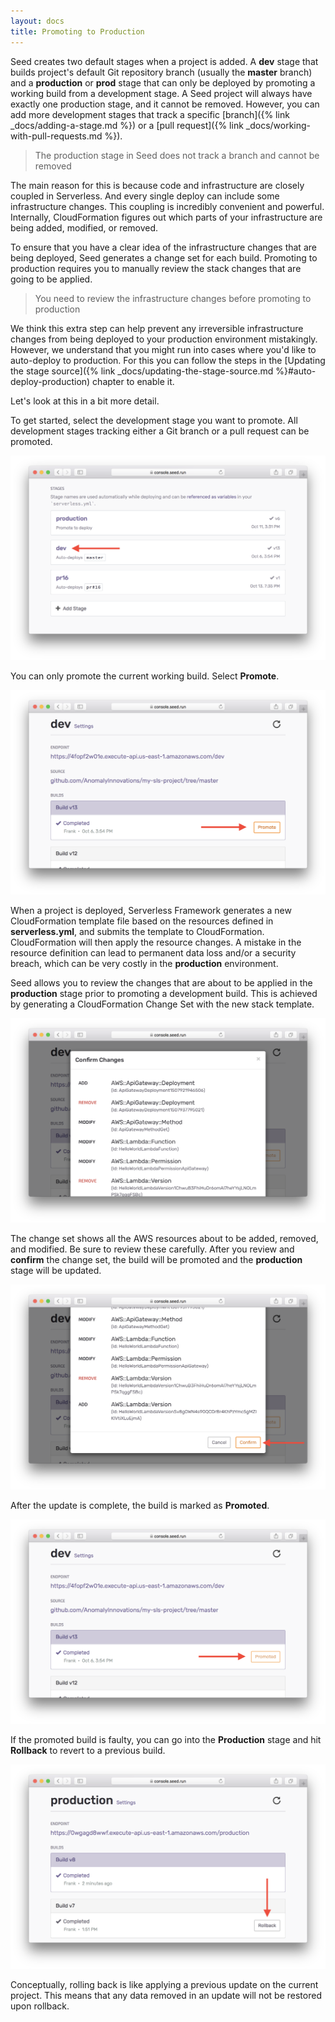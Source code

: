 ```yaml
---
layout: docs
title: Promoting to Production
---
```


Seed creates two default stages when a project is added. A **dev** stage that builds project's default Git repository branch (usually the **master** branch) and a **production** or **prod** stage that can only be deployed by promoting a working build from a development stage. A Seed project will always have exactly one production stage, and it cannot be removed. However, you can add more development stages that track a specific [branch]({% link _docs/adding-a-stage.md %}) or a [pull request]({% link _docs/working-with-pull-requests.md %}).

> The production stage in Seed does not track a branch and cannot be removed

The main reason for this is because code and infrastructure are closely coupled in Serverless. And every single deploy can include some infrastructure changes. This coupling is incredibly convenient and powerful. Internally, CloudFormation figures out which parts of your infrastructure are being added, modified, or removed.

To ensure that you have a clear idea of the infrastructure changes that are being deployed, Seed generates a change set for each build. Promoting to production requires you to manually review the stack changes that are going to be applied.

> You need to review the infrastructure changes before promoting to production

We think this extra step can help prevent any irreversible infrastructure changes from being deployed to your production environment mistakingly. However, we understand that you might run into cases where you'd like to auto-deploy to production. For this you can follow the steps in the [Updating the stage source]({% link _docs/updating-the-stage-source.md %}#auto-deploy-production) chapter to enable it.

Let's look at this in a bit more detail.

To get started, select the development stage you want to promote. All development stages tracking either a Git branch or a pull request can be promoted.

![Select Stage To Promote](/assets/docs/promoting-to-production/select-stage-to-promote.png)

You can only promote the current working build. Select **Promote**.

![Promote Stage](/assets/docs/promoting-to-production/promote-stage.png)

When a project is deployed, Serverless Framework generates a new CloudFormation template file based on the resources defined in **serverless.yml**, and submits the template to CloudFormation. CloudFormation will then apply the resource changes. A mistake in the resource definition can lead to permanent data loss and/or a security breach, which can be very costly in the **production** environment.

Seed allows you to review the changes that are about to be applied in the **production** stage prior to promoting a development build. This is achieved by generating a CloudFormation Change Set with the new stack template.

![Review Change Set](/assets/docs/promoting-to-production/review-change-set.png)

The change set shows all the AWS resources about to be added, removed, and modified. Be sure to review these carefully. After you review and **confirm** the change set, the build will be promoted and the **production** stage will be updated.

![Confirm Change Set](/assets/docs/promoting-to-production/confirm-change-set.png)

After the update is complete, the build is marked as **Promoted**.

![Stage Promoted](/assets/docs/promoting-to-production/stage-promoted.png)

If the promoted build is faulty, you can go into the **Production** stage and hit **Rollback** to revert to a previous build.

![Rollback Production](/assets/docs/promoting-to-production/rollback-production.png)

Conceptually, rolling back is like applying a previous update on the current project. This means that any data removed in an update will not be restored upon rollback.
